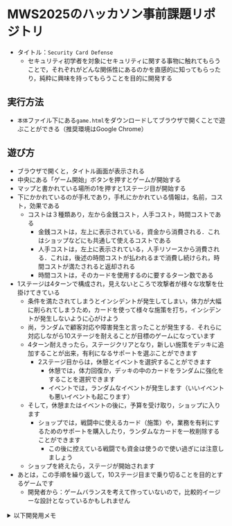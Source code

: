 # MWS2025のハッカソン事前課題リポジトリ
* タイトル：`Security Card Defense`
  * セキュリティ初学者を対象にセキュリティに関する事物に触れてもらうことで，それぞれがどんな関係性にあるのかを直感的に知ってもらったり，純粋に興味を持ってもらうことを目的に開発する
## 実行方法
* `本体`ファイル下にある`game.html`をダウンロードしてブラウザで開くことで遊ぶことができる（推奨環境はGoogle Chrome）
## 遊び方
* ブラウザで開くと，タイトル画面が表示される
* 中央にある「ゲーム開始」ボタンを押すとゲームが開始する
* マップと書かれている場所の1を押すと1ステージ目が開始する
* 下にかかれているのが手札であり，手札にかかれている情報は，名前，コスト，効果である
  * コストは３種類あり，左から金銭コスト，人手コスト，時間コストである
    * 金銭コストは，左上に表示されている，資金から消費される．これはショップなどにも共通して使えるコストである
    * 人手コストは，左上に表示されている，人手リソースから消費される．これは，後述の時間コストが払われるまで消費し続けられ，時間コストが満たされると返却される
    * 時間コストは，そのカードを使用するのに要するターン数である
* 1ステージは4ターンで構成され，見えないところで攻撃者が様々な攻撃を仕掛けてきている
  * 条件を満たされてしまうとインシデントが発生してしまい，体力が大幅に削られてしまうため，カードを使って様々な施策を打ち，インシデントが発生しないように心がけよう
  * 尚，ランダムで顧客対応や障害発生と言ったことが発生する．それらに対応しながら10ステージを耐えることが目標のゲームになっています
  * 4ターン耐えきったら，ステージクリアとなり，新しい施策をデッキに追加することが出来，有利になるサポートを選ぶことができます
    * 2ステージ目からは，休憩とイベントを選択することができます
      * 休憩では，体力回復か，デッキの中のカードをランダムに強化をすることを選択できます
      * イベントでは，ランダムなイベントが発生します（いいイベントも悪いイベントも起こります）
  * そして，休憩またはイベントの後に，予算を受け取り，ショップに入ります
    * ショップでは，戦闘中に使えるカード（施策）や，業務を有利にするためのサポートを購入したり，ランダムなカードを一枚削除することができます
      * この後に控えている戦闘でも資金は使うので使い過ぎには注意しましょう
  * ショップを終えたら，ステージが開始されます
* あとは，この手順を繰り返して，10ステージ目まで乗り切ることを目的とするゲームです
  * 開発者から：ゲームバランスを考えて作っていないので，比較的イージーな設計となっているかもしれません


<details>
<summary>以下開発用メモ</summary>

## 実行方法
* Phaser環境下で実行可能
* Pythonインストール済みならコードをダウンロード後，以下で実行可能
```
$ python -v：pythonがインストールされている確認
$ cd [index.htmlがあるフォルダ]
$ python -m http.server 8000
ブラウザで「http://localhost:8000/index.html」で開ける
```
* 将来的には，これらを統合したファイルを一つのファイルとして作成し，単純に開くだけでブラウザで実行できる形を実装予定

## github 使い方ガイド（自分用）
```
参考サイト：https://wayasblog.com/github-upload/
$ git --version：gitがインストールされていることの確認，厳密にはバージョンの確認
$ git status：現在の状態を確認できる（どのファイルが更新されているか）
```

### 初期設定：リポジトリにしたいフォルダで以下を実行
```
$ git init：リポジトリを新規作成
$ git add .：インデックス（保存対象を登録する場所）にファイル後進を反映
$ git status：現在の状態を確認できる（どのファイルが更新されているか）
$ git commit -m "first commit"：-mオプションが何かわからん．後ろのはどういう意図のcommitかのコメント
$ git remote add origin [URL]：originという名前に対して，[URL]を関連付ける
  今回の場合は，[URL]：https://github.com/MWS2025-HSTteam4/Hackathon.git
  $ git remote add origin https://github.com/MWS2025-HSTteam4/Hackathon.git
$ git branch -M main：-Mオプションが何かわからんが，mainブランチを作ってるんだとは思う
$ git push -u origin master：-uオプションが分からんが，originにpushしてる？masterも分からん．もしかしたらmaster→mainかも
```

### 編集用
```
$ git clone [URL]：[URL]のリポジトリを現在のフォルダにダウンロード（クローン・複製）する
  今回の場合は $ git clone https://github.com/MWS2025-HSTteam4/Hackathon.git
$ git add .：変更してあるファイルをすべてインデックスに追加する
$ git commit -m "どんな変更か"：コメントを付けてコミットする
$ git push：リモートリポジトリに変更を反映する
```

### ブランチの仕方
* 参考サイト：https://qiita.com/takamii228/items/80c0996a0b5fa39337bd
* なんかpull requsetとかなんかあった気がするんだけど分からん
```
$ git branch --contains=HEAD：現在のブランチを確認する．
  後ろのオプション無しでも一応見れたが，多分今下の方のブランチにいる時にこのオプションを入れないとそれ以下のブランチしか見れないと推測
$ git checkout -b feature/{branchname}：ブランチの作成・移動
  {branchname}は任意の名前でいいが，何を開発するのかが分かる名前にするのが通例
  分割して実行することもできる
  $ git branch feature/{branchname}：ブランチ作成
  $ git checkout feature/{branchname}：ブランチ移動
$ git add {filename}：変更対象ファイルをすべて{filename}に入れてaddする
  めんどくさいときは $ git add .で全部入れてもいい気がするが，事故が起こるらしいので一つずつのがよさそう
$ git reset：addを取り消す
  全部消える．一つずつ指定もできる $ git reset {filename}
$ git commit -m "コメント"
  $ git commitでもいいが，その場合viが起動してそこでコメントを書く必要があるのでvi苦手なら上のコマンドの方が楽そう
  $ git commit --amend：直前のコミットを修正．間違ってコミットした場合の修正
  $ git status：現在のリポジトリの状態確認
$ git fetch：リモートの変更をローカルに取り込む
  $ git rebase origin/master：リモートのmasterの変更をローカルのfeatureブランチに取り込む
$ git push origin feature/{branchname}：featureブランチをリモートリポジトリにpushする
Gitのホスティングサービスのサイト画面でpull requestを作成する：このページのどっかにあるはず，この前の手順でpushをしていたら
$ git checkout master
```
### 操作した結果
```
$ git checkout -b feature/{branchname}：ブランチの作成・移動
$ git branch：現在のブランチのチェック
$ git add .：編集後にこれでインデックスに追加
$ git commit -m "コメント"：commitする
ここまででコマンドラインでの作業は終わり
githun上でpull requestを作成
マージする
フェッチ系はまだわかってない
```

## Github操作
* 権限付与のための参考資料
* https://docs.github.com/ja/repositories/managing-your-repositorys-settings-and-features/managing-repository-settings/managing-teams-and-people-with-access-to-your-repository


# 他人の操作の適用
* main:   --状態A--変更B
* branch: --状態A--変更C
* `git checkout branch` : branchへの移動(元からいる場合は不要)
* `git fetch origin` : 最新のmainを取得
## merge
* `git merge origin/main` : mainをマージ
* main:   --状態A--変更B
* branch: --状態A--変更C--変更M(B+C)
* 変更BとCを統合したマージコミットが作られる
* これをコミットしてマージすることでmainにも適用できる
* 履歴が複雑
* コミットを書き換えない：チーム作業ではこっちの方が安全
## rebase
* `git rebase origin/main` : rebaseする
* main:   --状態A--変更B
* branch:        --変更B--変更C
* branchの変更を一度取り外して，最新のmainの後ろに付け直す
* 履歴がきれい
* コミットを書き換える：個人作業,push前なら便利
</details>




